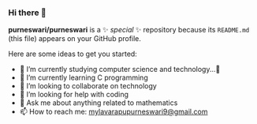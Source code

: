 ### Hi there 👋


**purneswari/purneswari** is a ✨ _special_ ✨ repository because its `README.md` (this file) appears on your GitHub profile.

Here are some ideas to get you started:

- 🔭 I’m currently studying computer science and technology...📖
- 🌱 I’m currently learning C programming
- 👯 I’m looking to collaborate on technology
- 🤔 I’m looking for help with coding
- 💬 Ask me about anything related to mathematics 
- 📫 How to reach me: mylavarapupurneswari9@gmail.com


